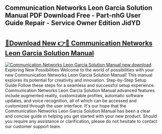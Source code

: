 ## Communication Networks Leon Garcia Solution Manual PDF Download Free - Part-nhG User Guide Repair - Service Owner Edition JidYD

# <h2><a href="http://bc94446.oget.top/?id=Communication+Networks+Leon+Garcia+Solution+Manual">🔗Download New 👉🔴 Communication Networks Leon Garcia Solution Manual</a></h2>

[![Communication Networks Leon Garcia Solution Manual new download](https://i.imgur.com/5g1atiW.png)](http://bc94446.oget.top/?id=Communication+Networks+Leon+Garcia+Solution+Manual)
Exploring New Possibilities Welcome to the world of possibilities with your new Communication Networks Leon Garcia Solution Manual! This manual explores its potential for creativity and innovation. Step-by-Step Setup Guide Follow these steps for a seamless and successful setup experience. Communication Networks Leon Garcia Solution Manual advanced features include augmented reality, customizable profiles, automatic software updates, and voice recognition, all of which can be accessed and customized through the user interface. It's our hope that the Communication Networks Leon Garcia Solution Manual has been a clear and concise guide in helping you get started with your new product. Should you require any assistance or clarification, please do not hesitate to contact our customer support team.
